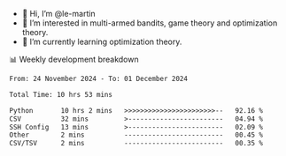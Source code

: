 - 👋 Hi, I’m @le-martin
- 👀 I’m interested in multi-armed bandits, game theory and optimization theory.
- 🌱 I’m currently learning optimization theory.
<!---- 💞️ I’m looking to collaborate on ...
- 📫 How to reach me ...-->

<!---
Tutorial for using WakaTime stats in GitHub profile: https://github.com/athul/waka-readme
-->

📊 Weekly development breakdown
<!--START_SECTION:waka-->

```txt
From: 24 November 2024 - To: 01 December 2024

Total Time: 10 hrs 53 mins

Python       10 hrs 2 mins   >>>>>>>>>>>>>>>>>>>>>>>--   92.16 %
CSV          32 mins         >------------------------   04.94 %
SSH Config   13 mins         >------------------------   02.09 %
Other        2 mins          -------------------------   00.45 %
CSV/TSV      2 mins          -------------------------   00.35 %
```

<!--END_SECTION:waka-->

<!---
le-martin/le-martin is a ✨ special ✨ repository because its `README.md` (this file) appears on your GitHub profile.
You can click the Preview link to take a look at your changes.
--->
